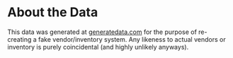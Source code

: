 # About the Data

This data was generated at [generatedata.com](http://generatedata.com) for the purpose of re-creating a fake vendor/inventory system. Any likeness to actual vendors or inventory is purely coincidental (and highly unlikely anyways).